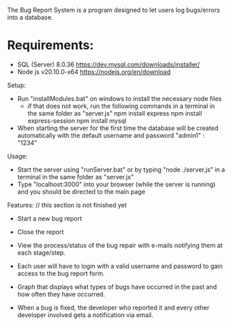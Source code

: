 The Bug Report System is a program designed to let users log bugs/errors into a database. 

# Requirements: #
- SQL (Server) 8.0.36
	https://dev.mysql.com/downloads/installer/
- Node js v20.10.0-x64
	https://nodejs.org/en/download

Setup:
- Run "installModules.bat" on windows to install the necessary node files
	- if that does not work, run the following commands in a terminal in the same folder as "server.js"
		npm install express
		npm install express-session
		npm install mysql
- When starting the server for the first time the database will be created automatically with the default username and password "admin1" : "1234"

Usage:
- Start the server using "runServer.bat" or by typing "node ./server.js" in a terminal in the same folder as "server.js"
- Type "localhost:3000" into your browser (while the server is running) and you should be directed to the main page

Features: // this section is not finished yet
- Start a new bug report
- Close the report 
- View the process/status of the bug repair with e-mails notifying them at each stage/step.

- Each user will have to login with a valid username and password to gain access to the bug report form. 
- Graph that displays what types of bugs have occurred in the past and how often they have occurred. 
- When a bug is fixed, the developer who reported it and every other developer involved gets a notification via email.
